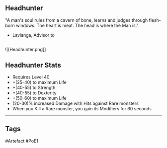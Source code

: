 ## Headhunter
"A man's soul rules from a cavern of bone, learns and
judges through flesh-born windows. The heart is meat.
The head is where the Man is."
- Lavianga, Advisor to
##
![[Headhunter.png]]
## Headhunter Stats
- Requires Level 40
- +(25-40) to maximum Life
- +(40-55) to Strength
- +(40-55) to Dexterity
- +(50-60) to maximum Life
- (20-30)% increased Damage with Hits against Rare monsters
- When you Kill a Rare monster, you gain its Modifiers for 60 seconds


---
## Tags
#Artefact
#PoE1